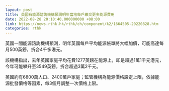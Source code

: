 ```yaml
---
layout: post
title: 英國有能源諮詢機構預測明年當地每戶繳交更多能源費用
date: 2022-08-28 20:10:40.000000000 +08:00
link: https://news.rthk.hk/rthk/ch/component/k2/1664505-20220828.htm
categories: rthk
---
```


英國一間能源諮詢機構預測，明年英國每戶平均能源帳單將大幅加價，可能高達每月500英鎊，折合4千多港元。

該機構指出，去年英國家庭平均花費1277英鎊在能源上，即是超過1萬1千元港元，今年可能攀升至3549英鎊，折合超過3萬2千元。

英國約有6800萬人口、2400萬戶家庭；監管機構為能源價格設定上限，依據能源批發價格等因素，每3個月調整一次價格上限。
